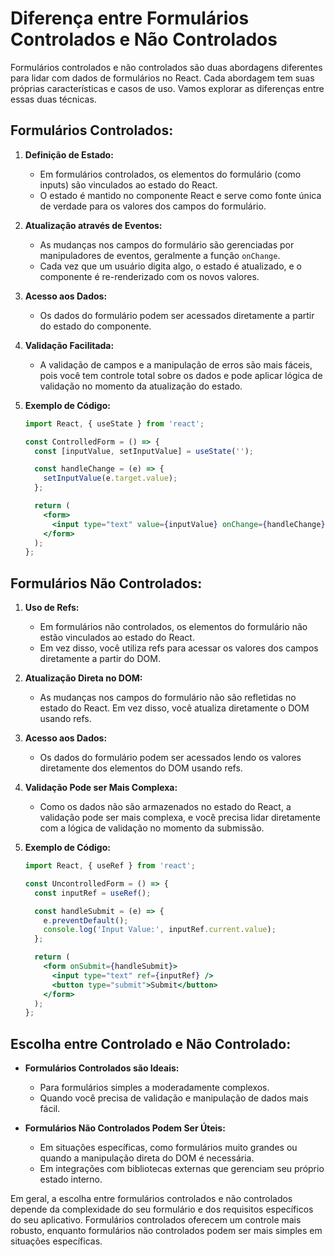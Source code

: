 # **Diferença entre Formulários Controlados e Não Controlados**

Formulários controlados e não controlados são duas abordagens diferentes para lidar com dados de formulários no React. Cada abordagem tem suas próprias características e casos de uso. Vamos explorar as diferenças entre essas duas técnicas.

## Formulários Controlados:

1. **Definição de Estado:**
   - Em formulários controlados, os elementos do formulário (como inputs) são vinculados ao estado do React.
   - O estado é mantido no componente React e serve como fonte única de verdade para os valores dos campos do formulário.

2. **Atualização através de Eventos:**
   - As mudanças nos campos do formulário são gerenciadas por manipuladores de eventos, geralmente a função `onChange`.
   - Cada vez que um usuário digita algo, o estado é atualizado, e o componente é re-renderizado com os novos valores.

3. **Acesso aos Dados:**
   - Os dados do formulário podem ser acessados diretamente a partir do estado do componente.

4. **Validação Facilitada:**
   - A validação de campos e a manipulação de erros são mais fáceis, pois você tem controle total sobre os dados e pode aplicar lógica de validação no momento da atualização do estado.

5. **Exemplo de Código:**
   ```jsx
   import React, { useState } from 'react';

   const ControlledForm = () => {
     const [inputValue, setInputValue] = useState('');

     const handleChange = (e) => {
       setInputValue(e.target.value);
     };

     return (
       <form>
         <input type="text" value={inputValue} onChange={handleChange} />
       </form>
     );
   };
   ```

## Formulários Não Controlados:

1. **Uso de Refs:**
   - Em formulários não controlados, os elementos do formulário não estão vinculados ao estado do React.
   - Em vez disso, você utiliza refs para acessar os valores dos campos diretamente a partir do DOM.

2. **Atualização Direta no DOM:**
   - As mudanças nos campos do formulário não são refletidas no estado do React. Em vez disso, você atualiza diretamente o DOM usando refs.

3. **Acesso aos Dados:**
   - Os dados do formulário podem ser acessados lendo os valores diretamente dos elementos do DOM usando refs.

4. **Validação Pode ser Mais Complexa:**
   - Como os dados não são armazenados no estado do React, a validação pode ser mais complexa, e você precisa lidar diretamente com a lógica de validação no momento da submissão.

5. **Exemplo de Código:**
   ```jsx
   import React, { useRef } from 'react';

   const UncontrolledForm = () => {
     const inputRef = useRef();

     const handleSubmit = (e) => {
       e.preventDefault();
       console.log('Input Value:', inputRef.current.value);
     };

     return (
       <form onSubmit={handleSubmit}>
         <input type="text" ref={inputRef} />
         <button type="submit">Submit</button>
       </form>
     );
   };
   ```

## Escolha entre Controlado e Não Controlado:

- **Formulários Controlados são Ideais:**
  - Para formulários simples a moderadamente complexos.
  - Quando você precisa de validação e manipulação de dados mais fácil.

- **Formulários Não Controlados Podem Ser Úteis:**
  - Em situações específicas, como formulários muito grandes ou quando a manipulação direta do DOM é necessária.
  - Em integrações com bibliotecas externas que gerenciam seu próprio estado interno.

Em geral, a escolha entre formulários controlados e não controlados depende da complexidade do seu formulário e dos requisitos específicos do seu aplicativo. Formulários controlados oferecem um controle mais robusto, enquanto formulários não controlados podem ser mais simples em situações específicas.